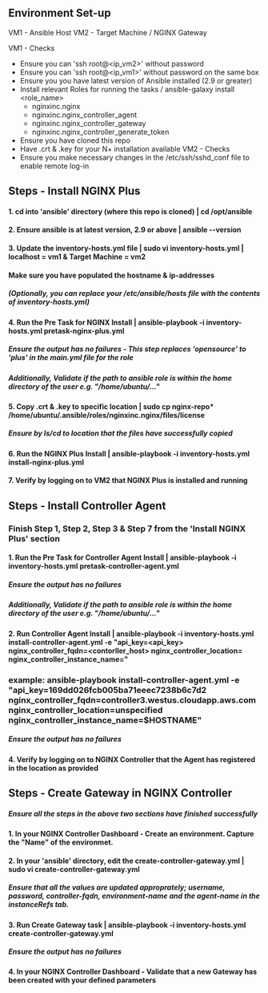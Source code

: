 ## Environment Set-up
VM1 - Ansible Host
VM2 - Target Machine / NGINX Gateway

VM1 - Checks
- Ensure you can 'ssh root@<ip_vm2>' without password
- Ensure you can 'ssh root@<ip_vm1>' without password on the same box
- Ensure you you have latest version of Ansible installed (2.9 or greater)
- Install relevant Roles for running the tasks / ansible-galaxy install <role_name>
    - nginxinc.nginx
    - nginxinc.nginx_controller_agent
    - nginxinc.nginx_controller_gateway
    - nginxinc.nginx_controller_generate_token
- Ensure you have cloned this repo
- Have .crt & .key for your N+ installation available
VM2 - Checks
- Ensure you make necessary changes in the /etc/ssh/sshd_conf file to enable remote log-in


## Steps - Install NGINX Plus

#### 1. cd into 'ansible' directory (where this repo is cloned) | cd /opt/ansible
#### 2. Ensure ansible is at latest version, 2.9 or above | ansible --version
#### 3. Update the inventory-hosts.yml file | sudo vi inventory-hosts.yml | localhost = vm1 & Target Machine = vm2
####    Make sure you have populated the hostname & ip-addresses
#####     (Optionally, you can replace your /etc/ansible/hosts file with the contents of inventory-hosts.yml)

#### 4. Run the Pre Task for NGINX Install | ansible-playbook -i inventory-hosts.yml pretask-nginx-plus.yml
#####     Ensure the output has no failures - This step replaces 'opensource' to 'plus' in the main.yml file for the role
#####     Additionally, Validate if the path to ansible role is within the home directory of the user e.g. "/home/ubuntu/..."

#### 5. Copy .crt & .key to specific location | sudo cp nginx-repo* /home/ubuntu/.ansible/roles/nginxinc.nginx/files/license
#####     Ensure by ls/cd to location that the files have successfully copied  

#### 6. Run the NGINX Plus Install | ansible-playbook -i inventory-hosts.yml install-nginx-plus.yml
#### 7. Verify by logging on to VM2 that NGINX Plus is installed and running   


## Steps - Install Controller Agent

### Finish Step 1, Step 2, Step 3 & Step 7 from the 'Install NGINX Plus' section

#### 1. Run the Pre Task for Controller Agent Install | ansible-playbook -i inventory-hosts.yml pretask-controller-agent.yml
#####     Ensure the output has no failures
#####     Additionally, Validate if the path to ansible role is within the home directory of the user e.g. "/home/ubuntu/..."

#### 2. Run Controller Agent Install | ansible-playbook -i inventory-hosts.yml install-controller-agent.yml -e "api_key=<api_key> nginx_controller_fqdn=<contorller_host> nginx_controller_location=<location> nginx_controller_instance_name=<name>"
### example: ansible-playbook install-controller-agent.yml -e "api_key=169dd026fcb005ba71eeec7238b6c7d2 nginx_controller_fqdn=controller3.westus.cloudapp.aws.com nginx_controller_location=unspecified nginx_controller_instance_name=$HOSTNAME"
#####     Ensure the output has no failures
    
#### 4. Verify by logging on to NGINX Controller that the Agent has registered in the location as provided 

## Steps - Create Gateway in NGINX Controller

##### Ensure all the steps in the above two sections have finished successfully

#### 1. In your NGINX Controller Dashboard - Create an environment. Capture the "Name" of the environmet. 
#### 2. In your 'ansible' directory, edit the create-controller-gateway.yml | sudo vi create-controller-gateway.yml
#####    Ensure that all the values are updated approprately; username, password, controller-fqdn, environment-name and the agent-name in the instanceRefs tab. 
#### 3. Run Create Gateway task | ansible-playbook -i inventory-hosts.yml create-controller-gateway.yml
#####     Ensure the output has no failures
#### 4. In your NGINX Controller Dashboard - Validate that a new Gateway has been created with your defined parameters

